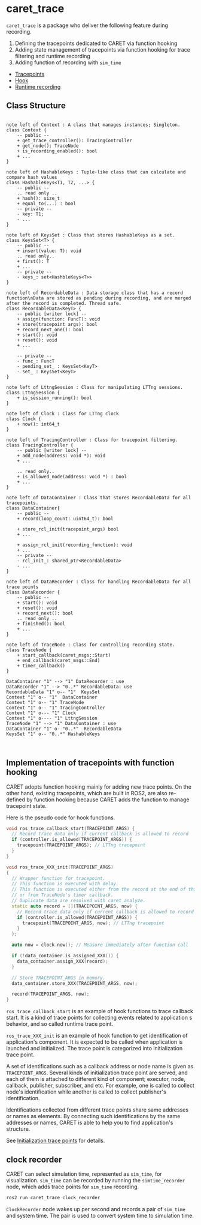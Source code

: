# caret_trace

`caret_trace` is a package who deliver the following feature during recording.

1. Defining the tracepoints dedicated to CARET via function hooking
2. Adding state management of tracepoints via function hooking for trace filtering and runtime recording
3. Adding function of recording with `sim_time`

- [Tracepoints](../trace_points/index.md)
- [Hook](../runtime_processing/hook.md)
- [Runtime recording](../runtime_processing/runtime_recording.md)

## Class Structure

```plantuml

note left of Context : A class that manages instances; Singleton.
class Context {
    -- public --
    + get_trace_controller(): TracingController
    + get_node(): TraceNode
    + is_recording_enabled(): bool
    + ...
}

note left of HashableKeys : Tuple-like class that can calculate and compare hash values
class HashableKeys<T1, T2, ...> {
    -- public --
    .. read only ..
    + hash(): size_t
    + equal_to(...) : bool
    -- private --
    - key: T1;
    - ...
}

note left of KeysSet : Class that stores HashableKeys as a set.
class KeysSet<T> {
    -- public --
    + insert(value: T): void
    .. read only..
    + first(): T
    + ...
    -- private --
    - keys_: set<HashbleKeys<T>>
}

note left of RecordableData : Data storage class that has a record function\nData are stored as pending during recording, and are merged after the record is completed. Thread safe.
class RecordableData<KeyT> {
    -- public [writer lock] --
    + assign(function: FuncT): void
    + store(tracepoint args): bool
    + record_next_one(): bool
    + start(): void
    + reset(): void
    + ...

    -- private --
    - func_: FuncT
    - pending_set_ : KeysSet<KeyT>
    - set_ : KeysSet<KeyT>
}

note left of LttngSession : Class for manipulating LTTng sessions.
class LttngSession {
    + is_session_running(): bool
}

note left of Clock : Class for LTTng clock
class Clock {
    + now(): int64_t
}

note left of TracingController : Class for tracepoint filtering.
class TracingController {
    -- public [writer lock] --
    + add_node(address: void *): void
    + ...

    .. read only..
    + is_allowed_node(address: void *) : bool
    + ...
}

note left of DataContainer : Class that stores RecordableData for all tracepoints.
class DataContainer{
    -- public --
    + record(loop_count: uint64_t): bool

    + store_rcl_init(tracepoint_args) bool
    + ...

    + assign_rcl_init(recording_function): void
    + ...
    -- private --
    - rcl_init_: shared_ptr<RecordableData>
    - ...
}

note left of DataRecorder : Class for handling RecordableData for all trace points
class DataRecorder {
    -- public --
    + start(): void
    + reset(): void
    + record_next(): bool
    .. read only ..
    + finished(): bool
    + ...
}

note left of TraceNode : Class for controlling recording state.
class TraceNode {
    + start_callback(caret_msgs::Start)
    + end_callback(caret_msgs::End)
    + timer_callback()
}

DataContainer "1" --> "1" DataRecorder : use
DataRecorder "1" --> "0..*" RecordableData: use
RecordableData "1" o-- "1"  KeysSet
Context "1" o-- "1"  DataContainer
Context "1" o-- "1" TraceNode
Context "1" o-- "1" TracingController
Context "1" o--- "1" Clock
Context "1" o---- "1" LttngSession
TraceNode "1" --> "1" DataContainer : use
DataContainer "1" o- "0..*"  RecordableData
KeysSet "1" o-- "0..*" HashableKeys



```

## Implementation of tracepoints with function hooking

CARET adopts function hooking mainly for adding new trace points. On the other hand, existing tracepoints, which are built in ROS2, are also re-defined by function hooking because CARET adds the function to manage tracepoint state.

Here is the pseudo code for hook functions.

```C++
void ros_trace_callback_start(TRACEPOINT_ARGS) {
  // Record trace data only if current callback is allowed to record
  if (controller.is_allowed(TRACEPOINT_ARGS)) {
    tracepoint(TRACEPOINT_ARGS); // LTTng tracepoint
  }
}

void ros_trace_XXX_init(TRACEPOINT_ARGS)
{
  // Wrapper function for tracepoint.
  // This function is executed with delay.
  // This function is executed either from the record at the end of this function
  // or from TraceNode's timer callback.
  // Duplicate data are resolved with caret_analyze.
  static auto record = [](TRACEPOINT_ARGS, now) {
    // Record trace data only if current callback is allowed to record
    if (controller.is_allowed(TRACEPOINT_ARGS)) {
      tracepoint(TRACEPOINT_ARGS, now); // LTTng tracepoint
    }
  };

  auto now = clock.now(); // Measure immediately after function call

  if (!data_container.is_assigned_XXX()) {
    data_container.assign_XXX(record);
  }

  // Store TRACEPOINT_ARGS in memory.
  data_container.store_XXX(TRACEPOINT_ARGS, now);

  record(TRACEPOINT_ARGS, now);
}

```

`ros_trace_callback_start` is an example of hook functions to trace callback start. It is a kind of trace points for collecting events related to application
s behavior, and so called runtime trace point.

`ros_trace_XXX_init` is an example of hook function to get identification of application's component. It is expected to be called when application is launched and initialized. The trace point is categorized into initialization trace point.

A set of identifications such as a callback address or node name is given as `TRACEPOINT_ARGS`.
Several kinds of initialization trace point are served, and each of them is attached to different kind of component; executor, node, callback, publisher, subscriber, and etc. For example, one is called to collect node's identification while another is called to collect publisher's identification.

Identifications collected from different trace points share same addresses or names as elements. By connecting such identifications by the same addresses or names, CARET is able to help you to find application's structure.

See [Initialization trace points](../trace_points/initialization_trace_points.md) for details.

## clock recorder

CARET can select simulation time, represented as `sim_time`, for visualization.
`sim_time` can be recorded by running the `simtime_recorder` node, which adds trace points for `sim_time` recording.

```bash
ros2 run caret_trace clock_recorder
```

`ClockRecorder` node wakes up per second and records a pair of `sim_time` and system time.
The pair is used to convert system time to simulation time.
